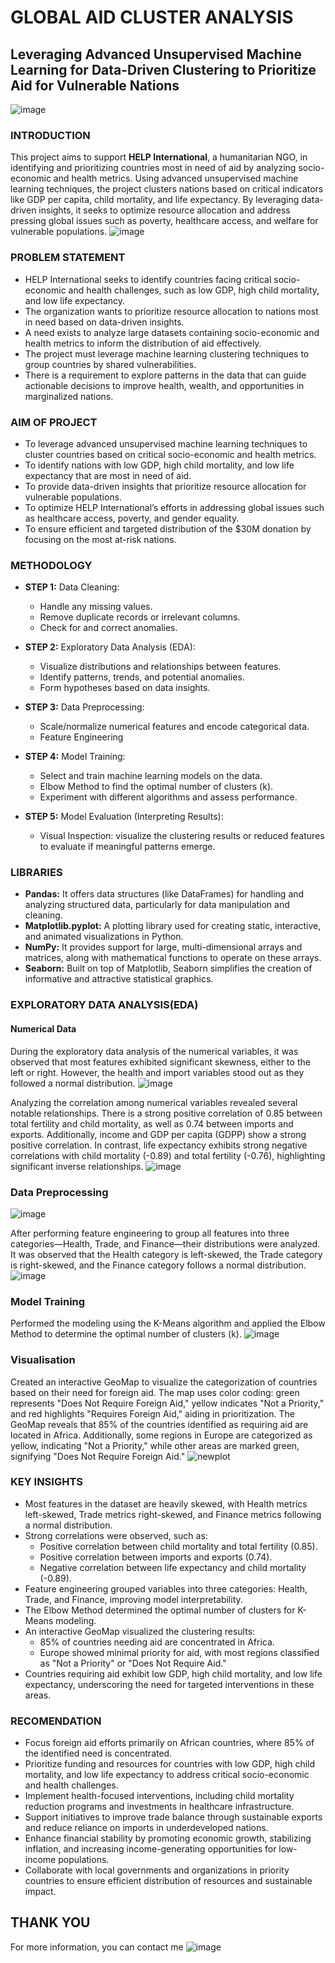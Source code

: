 # GLOBAL AID CLUSTER ANALYSIS
## Leveraging Advanced Unsupervised Machine Learning for Data-Driven Clustering to Prioritize Aid for Vulnerable Nations
![image](https://github.com/user-attachments/assets/1781c069-8623-4e66-8a04-ea118cd5b361)

### INTRODUCTION
This project aims to support **HELP International**, a humanitarian NGO, in identifying and prioritizing countries most in need of aid by analyzing socio-economic and health metrics. Using advanced unsupervised machine learning techniques, the project clusters nations based on critical indicators like GDP per capita, child mortality, and life expectancy. By leveraging data-driven insights, it seeks to optimize resource allocation and address pressing global issues such as poverty, healthcare access, and welfare for vulnerable populations.
![image](https://github.com/user-attachments/assets/1adb2704-9a11-442c-888f-eaa356109424)

### PROBLEM STATEMENT
- HELP International seeks to identify countries facing critical socio-economic and health challenges, such as low GDP, high child mortality, and low life expectancy.
- The organization wants to prioritize resource allocation to nations most in need based on data-driven insights.
- A need exists to analyze large datasets containing socio-economic and health metrics to inform the distribution of aid effectively.
- The project must leverage machine learning clustering techniques to group countries by shared vulnerabilities.
- There is a requirement to explore patterns in the data that can guide actionable decisions to improve health, wealth, and opportunities in marginalized nations.

### AIM OF PROJECT
- To leverage advanced unsupervised machine learning techniques to cluster countries based on critical socio-economic and health metrics.
- To identify nations with low GDP, high child mortality, and low life expectancy that are most in need of aid.
- To provide data-driven insights that prioritize resource allocation for vulnerable populations.
- To optimize HELP International’s efforts in addressing global issues such as healthcare access, poverty, and gender equality.
- To ensure efficient and targeted distribution of the $30M donation by focusing on the most at-risk nations.

### METHODOLOGY

- **STEP 1:** Data Cleaning:
    - Handle any missing values.
    - Remove duplicate records or irrelevant columns.
    - Check for and correct anomalies.
      
- **STEP 2:** Exploratory Data Analysis (EDA):
    - Visualize distributions and relationships between features.
    - Identify patterns, trends, and potential anomalies.
    - Form hypotheses based on data insights.
      
- **STEP 3:** Data Preprocessing:
    - Scale/normalize numerical features and encode categorical  data.
    - Feature Engineering
      
- **STEP 4:** Model Training:
    - Select and train machine learning models on the data.
    - Elbow Method to find the optimal number of clusters (k).
    - Experiment with different algorithms and assess performance.
      
- **STEP 5:** Model Evaluation (Interpreting Results):
    - Visual Inspection: visualize the clustering results or reduced features to evaluate if meaningful patterns emerge.


### LIBRARIES
- **Pandas:** It offers data structures (like DataFrames) for handling and analyzing structured data, particularly for data manipulation and cleaning.
- **Matplotlib.pyplot:** A plotting library used for creating static, interactive, and animated visualizations in Python.
- **NumPy:** It provides support for large, multi-dimensional arrays and matrices, along with mathematical functions to operate on these arrays.
- **Seaborn:** Built on top of Matplotlib, Seaborn simplifies the creation of informative and attractive statistical graphics.

### EXPLORATORY DATA ANALYSIS(EDA)
#### Numerical Data
During the exploratory data analysis of the numerical variables, it was observed that most features exhibited significant skewness, either to the left or right. However, the health and import variables stood out as they followed a normal distribution.
![image](https://github.com/user-attachments/assets/88ff25f4-84aa-4828-8032-d4a799662cc3)

Analyzing the correlation among numerical variables revealed several notable relationships. There is a strong positive correlation of 0.85 between total fertility and child mortality, as well as 0.74 between imports and exports. Additionally, income and GDP per capita (GDPP) show a strong positive correlation. In contrast, life expectancy exhibits strong negative correlations with child mortality (-0.89) and total fertility (-0.76), highlighting significant inverse relationships.
![image](https://github.com/user-attachments/assets/8409da0a-de8e-4865-aa6c-24a239c9293a)

### Data Preprocessing
![image](https://github.com/user-attachments/assets/370e1512-bcdc-4ff0-90e6-0f96ee3699fc)

After performing feature engineering to group all features into three categories—Health, Trade, and Finance—their distributions were analyzed. It was observed that the Health category is left-skewed, the Trade category is right-skewed, and the Finance category follows a normal distribution.
![image](https://github.com/user-attachments/assets/fcbda8ee-0aa3-4ed3-817d-03c0884951dd)

### Model Training
Performed the modeling using the K-Means algorithm and applied the Elbow Method to determine the optimal number of clusters (k).
![image](https://github.com/user-attachments/assets/fff05acc-ee47-4621-af2d-136d3b1f831a)

### Visualisation
Created an interactive GeoMap to visualize the categorization of countries based on their need for foreign aid. The map uses color coding: green represents "Does Not Require Foreign Aid," yellow indicates "Not a Priority," and red highlights "Requires Foreign Aid," aiding in prioritization. The GeoMap reveals that 85% of the countries identified as requiring aid are located in Africa. Additionally, some regions in Europe are categorized as yellow, indicating "Not a Priority," while other areas are marked green, signifying "Does Not Require Foreign Aid."
![newplot](https://github.com/user-attachments/assets/a5072ef0-cddc-42f9-a41f-d0a3abbf40af)

### KEY INSIGHTS
- Most features in the dataset are heavily skewed, with Health metrics left-skewed, Trade metrics right-skewed, and Finance metrics following a normal distribution.
- Strong correlations were observed, such as:
    - Positive correlation between child mortality and total fertility (0.85).
    - Positive correlation between imports and exports (0.74).
    - Negative correlation between life expectancy and child mortality (-0.89).
- Feature engineering grouped variables into three categories: Health, Trade, and Finance, improving model interpretability.
- The Elbow Method determined the optimal number of clusters for K-Means modeling.
- An interactive GeoMap visualized the clustering results:
    - 85% of countries needing aid are concentrated in Africa.
    - Europe showed minimal priority for aid, with most regions classified as "Not a Priority" or "Does Not Require Aid."
- Countries requiring aid exhibit low GDP, high child mortality, and low life expectancy, underscoring the need for targeted interventions in these areas.
  
### RECOMENDATION
- Focus foreign aid efforts primarily on African countries, where 85% of the identified need is concentrated.
- Prioritize funding and resources for countries with low GDP, high child mortality, and low life expectancy to address critical socio-economic and health challenges.
- Implement health-focused interventions, including child mortality reduction programs and investments in healthcare infrastructure.
- Support initiatives to improve trade balance through sustainable exports and reduce reliance on imports in underdeveloped nations.
- Enhance financial stability by promoting economic growth, stabilizing inflation, and increasing income-generating opportunities for low-income populations.
- Collaborate with local governments and organizations in priority countries to ensure efficient distribution of resources and sustainable impact.

## THANK YOU
For more information, you can contact me
![image](https://github.com/user-attachments/assets/fdd843cb-8293-4cca-93c5-856e33770a9b)


